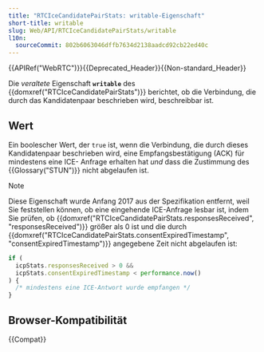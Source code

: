 ```yaml
---
title: "RTCIceCandidatePairStats: writable-Eigenschaft"
short-title: writable
slug: Web/API/RTCIceCandidatePairStats/writable
l10n:
  sourceCommit: 802b6063046dffb7634d2138aadcd92cb22ed40c
---
```


{{APIRef("WebRTC")}}{{Deprecated_Header}}{{Non-standard_Header}}

Die _veraltete_ Eigenschaft **`writable`** des {{domxref("RTCIceCandidatePairStats")}}
berichtet, ob die Verbindung, die durch das Kandidatenpaar beschrieben wird, beschreibbar ist.

## Wert

Ein boolescher Wert, der `true` ist, wenn die Verbindung, die durch dieses
Kandidatenpaar beschrieben wird, eine Empfangsbestätigung (ACK) für mindestens eine ICE-
Anfrage erhalten hat _und_ dass die Zustimmung des {{Glossary("STUN")}} nicht abgelaufen ist.

> [!NOTE]
> Diese Eigenschaft wurde Anfang 2017 aus der Spezifikation entfernt,
> weil Sie feststellen können, ob eine eingehende ICE-Anfrage lesbar ist,
> indem Sie prüfen, ob {{domxref("RTCIceCandidatePairStats.responsesReceived", "responsesReceived")}} größer als 0 ist und die durch
> {{domxref("RTCIceCandidatePairStats.consentExpiredTimestamp", "consentExpiredTimestamp")}} angegebene Zeit nicht abgelaufen ist:
>
> ```js
> if (
>   icpStats.responsesReceived > 0 &&
>   icpStats.consentExpiredTimestamp < performance.now()
> ) {
>   /* mindestens eine ICE-Antwort wurde empfangen */
> }
> ```

## Browser-Kompatibilität

{{Compat}}
